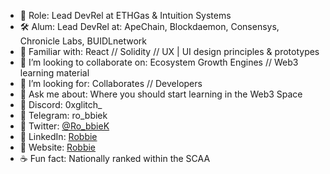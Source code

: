 
- 🔭  Role: Lead DevRel at ETHGas & Intuition Systems 
- 🛠  Alum: Lead DevRel at: ApeChain, Blockdaemon, Consensys, Chronicle Labs, BUIDLnetwork
- 🤹‍  Familiar with: React // Solidity // UX | UI design principles & prototypes
- 🏓  I’m looking to collaborate on: Ecosystem Growth Engines // Web3 learning material 
- 🔮  I’m looking for: Collaborates // Developers
- 💬  Ask me about: Where you should start learning in the Web3 Space 
- 🍜  Discord: 0xglitch_
- 🍜  Telegram: ro_bbiek
- 🍜  Twitter: [@Ro_bbieK](https://twitter.com/Ro_bbieK)
- 🍜  LinkedIn: [Robbie](https://www.linkedin.com/in/robbie-k/)
- 🍜  Website: [Robbie](https://robbiekruszynski.com/)
- ☕  Fun fact: Nationally ranked within the SCAA 

